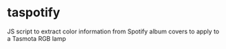 # taspotify
JS script to extract color information from Spotify album covers to apply to a Tasmota RGB lamp
